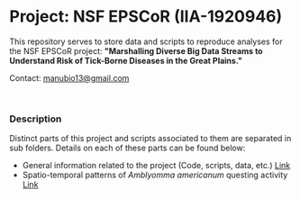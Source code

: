 # Project: NSF EPSCoR (IIA-1920946)

This repository serves to store data and scripts to reproduce analyses for the NSF EPSCoR project: **"Marshalling Diverse Big Data Streams to Understand Risk of Tick-Borne Diseases in the Great Plains."**

Contact: manubio13@gmail.com

<br>

### Description

Distinct parts of this project and scripts associated to them are separated in sub folders. Details on each of these parts can be found below:

- General information related to the project (Code, scripts, data, etc.) <a href="https://github.com/marlonecobos/Tick_KSOK/tree/main/General" target="_blank">Link</a> 
- Spatio-temporal patterns of *Amblyomma americanum* questing activity <a href="https://github.com/marlonecobos/Tick_KSOK/tree/main/A_americanum_ENM" target="_blank">Link</a>  


